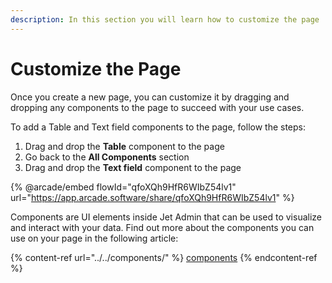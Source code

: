 ```yaml
---
description: In this section you will learn how to customize the page
---
```


# Customize the Page

Once you create a new page, you can customize it by dragging and dropping any components to the page to succeed with your use cases.

To add a Table and Text field components to the page, follow the steps:

1. Drag and drop the **Table** component to the page
2. Go back to the **All Components** section
3. Drag and drop the **Text field** component to the page

{% @arcade/embed flowId="qfoXQh9HfR6WIbZ54lv1" url="https://app.arcade.software/share/qfoXQh9HfR6WIbZ54lv1" %}

Components are UI elements inside Jet Admin that can be used to visualize and interact with your data. Find out more about the components you can use on your page in the following article:

{% content-ref url="../../components/" %}
[components](../../components/)
{% endcontent-ref %}
